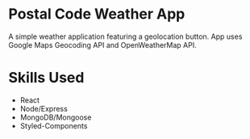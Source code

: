 # Postal Code Weather App

A simple weather application featuring a geolocation button.
App uses Google Maps Geocoding API and OpenWeatherMap API.

# Skills Used

- React
- Node/Express
- MongoDB/Mongoose
- Styled-Components
